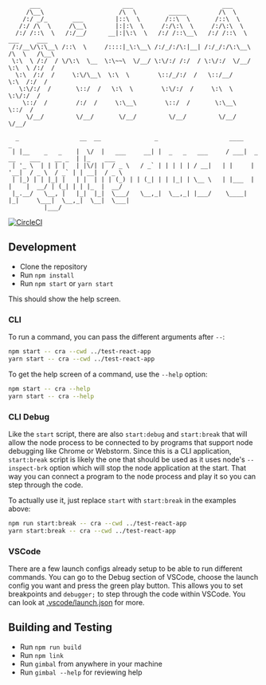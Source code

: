 ```
      ___                       ___                         ___
     /\__\                     /\  \         _____         /\  \
    /:/ _/_       ___         |::\  \       /::\  \       /::\  \
   /:/ /\  \     /\__\        |:|:\  \     /:/\:\  \     /:/\:\  \
  /:/ /::\  \   /:/__/      __|:|\:\  \   /:/ /::\__\   /:/ /::\  \   ___     ___
 /:/__\/\:\__\ /::\  \     /::::|_\:\__\ /:/_/:/\:|__| /:/_/:/\:\__\ /\  \   /\__\
 \:\  \ /:/  / \/\:\  \__  \:\~~\  \/__/ \:\/:/ /:/  / \:\/:/  \/__/ \:\  \ /:/  /
  \:\  /:/  /     \:\/\__\  \:\  \        \::/_/:/  /   \::/__/       \:\  /:/  /
   \:\/:/  /       \::/  /   \:\  \        \:\/:/  /     \:\  \        \:\/:/  /
    \::/  /        /:/  /     \:\__\        \::/  /       \:\__\        \::/  /
     \/__/         \/__/       \/__/         \/__/         \/__/         \/__/

  _                 __  __               _                    ____                         _
 | |__    _   _    |  \/  |   ___     __| |  _   _   ___     / ___|  _ __    ___    __ _  | |_    ___
 | '_ \  | | | |   | |\/| |  / _ \   / _` | | | | | / __|   | |     | '__|  / _ \  / _` | | __|  / _ \
 | |_) | | |_| |   | |  | | | (_) | | (_| | | |_| | \__ \   | |___  | |    |  __/ | (_| | | |_  |  __/
 |_.__/   \__, |   |_|  |_|  \___/   \__,_|  \__,_| |___/    \____| |_|     \___|  \__,_|  \__|  \___|
          |___/
```

[![CircleCI](https://circleci.com/gh/ModusCreateOrg/webperf-ci.svg?style=svg)](https://circleci.com/gh/ModusCreateOrg/webperf-ci)

## Development

- Clone the repository
- Run `npm install`
- Run `npm start` or `yarn start`

This should show the help screen.

### CLI

To run a command, you can pass the different arguments after `--`:

```bash
npm start -- cra --cwd ../test-react-app
yarn start -- cra --cwd ../test-react-app
```

To get the help screen of a command, use the `--help` option:

```bash
npm start -- cra --help
yarn start -- cra --help
```

### CLI Debug

Like the `start` script, there are also `start:debug` and `start:break` that will allow the node process
to be connected to by programs that support node debugging like Chrome or Webstorm. Since this is a CLI
application, `start:break` script is likely the one that should be used as it uses node's `--inspect-brk`
option which will stop the node application at the start. That way you can connect a program to the node
process and play it so you can step through the code.

To actually use it, just replace `start` with `start:break` in the examples above:

```bash
npm run start:break -- cra --cwd ../test-react-app
yarn start:break -- cra --cwd ../test-react-app
```

### VSCode

There are a few launch configs already setup to be able to run different commands. You can go to the Debug
section of VSCode, choose the launch config you want and press the green play button. This allows you to set
breakpoints and `debugger;` to step through the code within VSCode. You can look at [.vscode/launch.json](.vscode/launch.json) for more.

## Building and Testing

- Run `npm run build`
- Run `npm link`
- Run `gimbal` from anywhere in your machine
- Run `gimbal --help` for reviewing help
